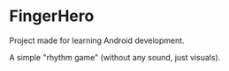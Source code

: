 # FingerHero
Project made for learning Android development.

A simple "rhythm game" (without any sound, just visuals).
